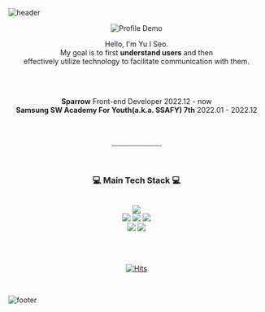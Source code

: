 ![header](https://capsule-render.vercel.app/api?type=waving&&color=0:4282f4,100:f3e5f4&height=100&section=header&fontSize=90)



<div align = "center">
 
 ![Profile Demo](https://tech-orbit.wontory.dev/api?title=I%20SEO&tech=JavaScript,Next.js,jest,node.js&size=450)
 
 <p>
  Hello, I'm Yu I Seo.<br/>
  My goal is to first <b>understand users</b> and then <br/>
  effectively utilize technology to facilitate communication with them.<br/>
 </p>
 <br/>


<br/>
 <p>
 <b>Sparrow</b> Front-end Developer 2022.12 - now <br/>
 <b>Samsung SW Academy For Youth(a.k.a. SSAFY) 7th</b> 2022.01 - 2022.12 <br/>
 </p>
 <br/>
 
 <!-- [![Gmail Badge](https://img.shields.io/badge/Gmail-d14836?style=flat-square&logo=Gmail&logoColor=white&link=mailto:oesiu24@gmail.com)](mailto:oesiu24@gmail.com) -->
 <!-- [![Blog Badge](http://img.shields.io/badge/-Blog-green?style=flat-square&logo=tistory&link=https://)]() -->
 
 ﹏﹏﹏﹏﹏﹏﹏
 
 <br/>
  
 <h3>💻 Main Tech Stack 💻</h3>
 <br/>
 <img src="https://img.shields.io/badge/JavaScript-F7DF1E?style=flat-square&logo=JavaScript&logoColor=white"/>
<!--  <img src="https://img.shields.io/badge/TypeScript-3178C6?style=flat-square&logo=TypeScript&logoColor=white"/> -->
 <br/>
 <img src="https://img.shields.io/badge/React-61DAFB?style=flat-square&logo=React&logoColor=white"/>
 <img src="https://img.shields.io/badge/Next.js-000000?style=flat-square&logo=Next.js&logoColor=white"/>
 <img src="https://img.shields.io/badge/electron-47848F?style=flat-square&logo=Next.js&logoColor=white"/>
 <br/>
 <img src="https://img.shields.io/badge/Jest-C21325?style=flat-square&logo=jest&logoColor=white"/>
 <img src="https://img.shields.io/badge/RTL-E33332?style=flat-square&logo=TestingLibrary&logoColor=white"/>
 <br/>
<!--  <img src="https://img.shields.io/badge/Python-3776AB?style=flat-square&logo=Python&logoColor=white"/> -->
<!--  <img src="https://img.shields.io/badge/Django-092E20?style=flat-square&logo=Django&logoColor=white"/> -->
 
 <br/><br/>
 
 [![Hits](https://hits.seeyoufarm.com/api/count/incr/badge.svg?url=https%3A%2F%2Fgithub.com%2Fyuiseo&count_bg=%23FFD5D5&title_bg=%23FF7575&icon=&icon_color=%23E7E7E7&title=VISIT&edge_flat=false)](https://hits.seeyoufarm.com)

</div>

<br/>

![footer](https://capsule-render.vercel.app/api?type=waving&&color=20:b0c4de,100:f3e5f4&&height=100&reversal=true&section=footer&fontSize=90)
